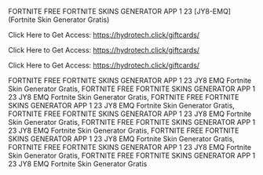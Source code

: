 FORTNITE FREE FORTNITE SKINS GENERATOR APP 1 23 [JY8-EMQ] (Fortnite Skin Generator Gratis)

Click Here to Get Access: https://hydrotech.click/giftcards/

Click Here to Get Access: https://hydrotech.click/giftcards/

Click Here to Get Access: https://hydrotech.click/giftcards/

FORTNITE FREE FORTNITE SKINS GENERATOR APP 1 23 JY8 EMQ Fortnite Skin Generator Gratis, FORTNITE FREE FORTNITE SKINS GENERATOR APP 1 23 JY8 EMQ Fortnite Skin Generator Gratis, FORTNITE FREE FORTNITE SKINS GENERATOR APP 1 23 JY8 EMQ Fortnite Skin Generator Gratis, FORTNITE FREE FORTNITE SKINS GENERATOR APP 1 23 JY8 EMQ Fortnite Skin Generator Gratis, FORTNITE FREE FORTNITE SKINS GENERATOR APP 1 23 JY8 EMQ Fortnite Skin Generator Gratis, FORTNITE FREE FORTNITE SKINS GENERATOR APP 1 23 JY8 EMQ Fortnite Skin Generator Gratis, FORTNITE FREE FORTNITE SKINS GENERATOR APP 1 23 JY8 EMQ Fortnite Skin Generator Gratis, FORTNITE FREE FORTNITE SKINS GENERATOR APP 1 23 JY8 EMQ Fortnite Skin Generator Gratis
